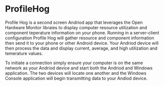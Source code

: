 # ProfileHog
Profile Hog is a second screen Andriod app that leverages the Open Hardware Monitor libraies to display computer resource utilization and component teperature information on your phone.  Running in a server-client configuration Profile Hog will gather resource and component information then send it to your phone or other Android device.  Your Andriod device will then process the data and display current, average, and high utilization and temerature values.

To initiate a connection simply ensure your computer is on the same network as your Andriod device and start both the Andriod and Windows application.  The two devices will locate one another and the Windows Console application will begin transmitting data to your Andiod device.
